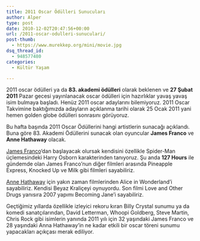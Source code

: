 ```yaml
---
title: 2011 Oscar Ödülleri Sunucuları
author: Alper
type: post
date: 2010-12-02T20:47:56+00:00
url: /2011-oscar-odulleri-sunuculari/
post-thumb:
  - https://www.murekkep.org/mini/movie.jpg
dsq_thread_id:
  - 948577480
categories:
  - Kültür Yaşam

---
```

2011 oscar ödülleri ya da **83. akademi ödülleri** olarak beklenen ve **27 Şubat 2011** Pazar gecesi yayınlanacak oscar ödülleri için hazırlıklar yavaş yavaş isim bulmaya başladı. Henüz 2011 oscar adaylarını bilemiyoruz. 2011 Oscar Takvimine baktığımızda adayların açıklanma tarihi olarak 25 Ocak 2011 yani hemen golden globe ödülleri sonrasını görüyoruz.

Bu hafta başında 2011 Oscar Ödüllerini hangi artistlerin sunacağı açıklandı. Buna göre 83. Akademi Ödüllerini sunacak olan oyuncular **James Franco** ve **Anne Hathaway** olacak.

[James Franco][1]&#8216;dan başlayacak olursak kendisini özellikle Spider-Man üçlemesindeki Harry Osborn karakterinden tanıyoruz. Şu anda **127 Hours** ile gündemde olan James Franco&#8217;nun diğer filmleri arasında Pineapple Express, Knocked Up ve Milk gibi filmleri sayabiliriz.

[Anne Hathaway][2] için yakın zaman filmlerinden Alice in Wonderland&#8217;i sayabiliriz. Kendisi Beyaz Kraliçeyi oynuyordu. Son filmi Love and Other Drugs yanısıra 2007 yapımı Becoming Jane&#8217;i sayabiliriz.

Geçtiğimiz yıllarda özellikle izleyici rekoru kıran Billy Crystal sunumu ya da komedi sanatçılarından, David Letterman, Whoopi Goldberg, Steve Martin, Chris Rock gibi isimlerin yanında 2011 yılı için 32 yaşındaki James Franco ve 28 yaşındaki Anna Hathaway&#8217;in ne kadar etkili bir oscar töreni sunumu yapacakları açıkçası merak ediliyor.

 [1]: http://www.imdb.com/name/nm0290556/
 [2]: http://www.imdb.com/name/nm0004266/